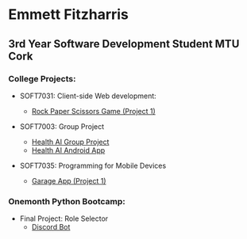 # Emmett Fitzharris
## 3rd Year Software Development Student MTU Cork

### College Projects:
- SOFT7031: Client-side Web development:
    - [Rock Paper Scissors Game (Project 1)](https://github.com/emmettirl/Rock-Paper-Scissors-SOFT7031Project1)

- SOFT7003: Group Project
    - [Health AI Group Project](https://github.com/PatrykD22/healthaigroupproject)
    - [Health AI Android App](https://github.com/emmettirl/HealthAIApp)

- SOFT7035: Programming for Mobile Devices
    - [Garage App (Project 1)](https://github.com/emmettirl/Garage-App-SOFT7035Project1)
 
### Onemonth Python Bootcamp:
-  Final Project: Role Selector
    - [Discord Bot](https://github.com/emmettirl/One-Month-Project)
